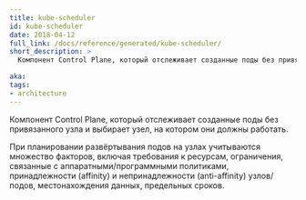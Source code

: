 ```yaml
---
title: kube-scheduler
id: kube-scheduler
date: 2018-04-12
full_link: /docs/reference/generated/kube-scheduler/
short_description: >
  Компонент Control Plane, который отслеживает созданные поды без привязанного узла и выбирает узел, на котором они должны работать.

aka:
tags:
- architecture
---
```

 Компонент Control Plane, который отслеживает созданные поды без привязанного узла и выбирает узел, на котором они должны работать.

<!--more-->

<!-- Factors taken into account for scheduling decisions include individual and collective resource requirements, hardware/software/policy constraints, affinity and anti-affinity specifications, data locality, inter-workload interference? and deadlines. -->

При планировании развёртывания подов на узлах учитываются множество факторов, включая требования к ресурсам, ограничения, связанные с аппаратными/программными политиками, принадлежности (affinity) и непринадлежности (anti-affinity) узлов/подов, местонахождения данных, предельных сроков.
